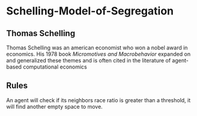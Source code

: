 # Schelling-Model-of-Segregation

##  Thomas Schelling
Thomas Schelling was an american economist who won a nobel award in economics. His 1978 book _Micromotives and Macrobehavior_ expanded on and generalized these themes and is often cited in the literature of agent-based computational economics
##  Rules
An agent will check if its neighbors race ratio is greater than a threshold, it will find another empty space to move.